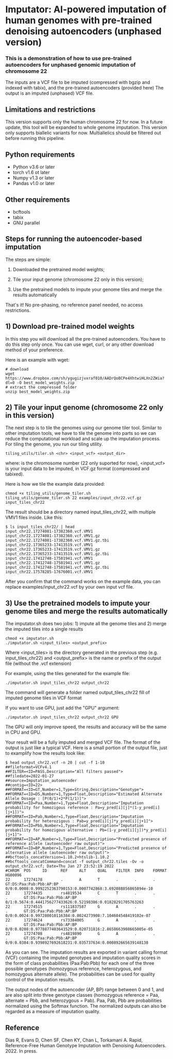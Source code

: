 # Imputator: AI-powered imputation of human genomes with pre-trained denoising autoencoders (unphased version)

### This is a demonstration of how to use pre-trained autoencoders for unphased genomic imputation of chromosome 22

The inputs are a VCF file to be imputed (compressed with bgzip and indexed with tabix), and the pre-trained autoencoders (provided here)
The output is an imputed (unphased) VCF file.

## Limitations and restrictions

This version supports only the human chromosome 22 for now. In a future update, this tool will be expanded to whole genome imputation.
This version only supports biallelic variants for now. Multiallelics should be filtered out before running this pipeline.

## Python requirements

- Python v3.6 or later
- torch v1.6 ot later
- Numpy v1.3 or later
- Pandas v1.0 or later

## Other requirements

- bcftools
- tabix
- GNU parallel

## Steps for running the autoencoder-based imputation

The steps are simple: 

1) Downloaded the pretrained model weights; 

2) Tile your input genome (chromosome 22 only in this version);

3) Use the pretrained models to impute your genome tiles and merge the results automatically


That's it! No pre-phasing, no reference panel needed, no access restrictions.


## 1) Download pre-trained model weights

In this step you will download all the pre-trained autoencoders. You have to do this step only once.
You can use wget, curl, or any other download method of your preference.

Here is an example with wget:

```
# download
wget https://www.dropbox.com/sh/ygugizjvxraf010/AADrQoBCPe4XhtwiHLXn2ZWia?dl=0 -O best_model_weights.zip
# extract the compressed folder
unzip best_model_weights.zip
```

## 2) Tile your input genome (chromosome 22 only in this version)

The next step is to tile the genomes using our genome tiler tool.
Similar to other imputation tools, we have to tile the genome into parts so we can reduce the computational workload and scale up the imputation process.
For tiling the genome, you run our tiling utility.

```
tiling_utils/tiler.sh <chr> <input_vcf> <output_dir>
```

where: <chr> is the chromosome number (22 only suported for now), <input_vcf> is your input data to be imputed, in VCF.gz format (compressed and tabixed).  

Here is how we tile the example data provided:

```
chmod +x tiling_utils/genome_tiler.sh
tiling_utils/genome_tiler.sh 22 examples/input_chr22.vcf.gz input_tiles_chr22
```

The result should be a directory named input_tiles_chr22, with multiple VMV1 files inside.
Like this:

```
$ ls input_tiles_chr22/ | head
input_chr22.17274081-17382360.vcf.VMV1
input_chr22.17274081-17382360.vcf.VMV1.gz
input_chr22.17274081-17382360.vcf.VMV1.gz.tbi
input_chr22.17365233-17413519.vcf.VMV1
input_chr22.17365233-17413519.vcf.VMV1.gz
input_chr22.17365233-17413519.vcf.VMV1.gz.tbi
input_chr22.17412748-17581941.vcf.VMV1
input_chr22.17412748-17581941.vcf.VMV1.gz
input_chr22.17412748-17581941.vcf.VMV1.gz.tbi
input_chr22.17578285-17676001.vcf.VMV1
```

After you confirm that the command works on the example data, you can replace examples/input_chr22.vcf by your own input vcf file.

## 3) Use the pretrained models to impute your genome tiles and merge the results automatically

The imputator.sh does two jobs: 1) impute all the genome tiles and 2) merge the imputed tiles into a single results

```
chmod +x imputator.sh
./imputator.sh <input_tiles> <output_prefix>
```

Where <input_tiles> is the directory generated in the previous step (e.g. input_tiles_chr22) and <output_prefix> is the name or prefix of the output file (without the .vcf extension)

For example, using the tiles generated for the example file:


```
./imputator.sh input_tiles_chr22 output_chr22
```

The command will generate a folder named output_tiles_chr22 fill of imputed genome tiles in VCF format


If you want to use GPU, just add the "GPU" argument:


```
./imputator.sh input_tiles_chr22 output_chr22 GPU
```

The GPU will only improve speed, the results and accuracy will be the same in CPU and GPU.


Your result will be a fully imputed and merged VCF file. The format of the output is just like a typical VCF. 
Here is a small portion of the output file, just to examplify how the results look like:

```
$ head output_chr22.vcf -n 20 | cut -f 1-10
##fileformat=VCFv4.1
##FILTER=<ID=PASS,Description="All filters passed">
##filedate=2022-01-27
##source=Imputation_autoencoder
##contig=<ID=22>
##FORMAT=<ID=GT,Number=1,Type=String,Description="Genotype">
##FORMAT=<ID=DS,Number=1,Type=Float,Description="Estimated Alternate Allele Dosage : [P(0/1)+2*P(1/1)]">
##FORMAT=<ID=Paa,Number=1,Type=Float,Description="Imputation probability for homozigous reference : Pa=y_pred[i][j]*(1-y_pred[i][j+1])">
##FORMAT=<ID=Pab,Number=1,Type=Float,Description="Imputation probability for heterozigous : Pab=y_pred[i][j]*y_pred[i][j+1]">
##FORMAT=<ID=Pbb,Number=1,Type=Float,Description="Imputation probability for homozigous alternative : Pb=(1-y_pred[i][j])*y_pred[i][j+1]">
##FORMAT=<ID=AP,Number=1,Type=Float,Description="Predicted presence of reference allele (autoencoder raw output)">
##FORMAT=<ID=BP,Number=1,Type=Float,Description="Predicted presence of alternative allele (autoencoder raw output)">
##bcftools_concatVersion=1.10.2+htslib-1.10.2
##bcftools_concatCommand=concat -f output_chr22.tiles -Ov -o output_chr22.vcf; Date=Thu Jan 27 23:52:19 2022
#CHROM  POS     ID      REF     ALT     QUAL    FILTER  INFO    FORMAT  HG00096
22      17274178        .       A       T       .       .       .       GT:DS:Paa:Pab:Pbb:AP:BP 0/0:0.0008:0.9992252363790153:0.0007742868:3.692088856865894e-10
22      17274435        rs4819534       C       T       .       .       .       GT:DS:Paa:Pab:Pbb:AP:BP 0/1:0.5674:0.4441756277433626:0.52198386:0.01828291705763263
22      17274515        rs111837587     G       A       .       .       .       GT:DS:Paa:Pab:Pbb:AP:BP 0/0:0.0024:0.997280010116384:0.0024273908:7.104604548419102e-07
22      17274624        rs73384005      G       A       .       .       .       GT:DS:Paa:Pab:Pbb:AP:BP 0/0:0.0208:0.9778877403643529:0.020731816:2.8658663908665005e-05
22      17274708        rs4819890       G       A       .       .       .       GT:DS:Paa:Pab:Pbb:AP:BP 0/0:0.0384:0.9398927692618231:0.035737634:0.000892665639148138

```

As you can see. The imputation results are exported in variant calling format (VCF) containing the imputed genotypes and imputation quality scores in the form of class probabilities (Paa:Pab:Pbb) for each one of the three possible genotypes (homozygous reference, heterozygous, and homozygous alternate allele). The probabilities can be used for quality control of the imputation results. 

The output nodes of the autoencoder (AP, BP) range between 0 and 1, and are also split into three genotype classes (homozygous reference = Paa, alternate = Pbb, and heterozygous = Pab).
Paa, Pab, Pbb are probabilities normalized using the Softmax function. The normalized outputs can also be regarded as a measure of imputation quality.


## Reference
Dias R, Evans D, Chen SF, Chen KY, Chan L, Torkamani A. Rapid, Reference-Free Human Genotype Imputation with Denoising Autoencoders. 2022. In press.


